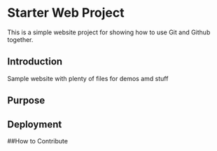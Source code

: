 # Starter Web Project

This is a simple website project for showing how to use Git and Github together.

## Introduction
Sample website with plenty of files for demos amd stuff
## Purpose

## Deployment

##How to Contribute

